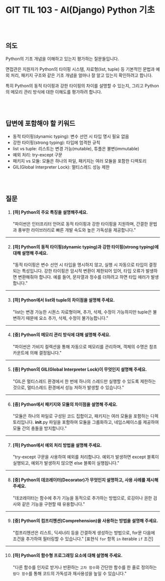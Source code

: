 # GIT TIL 103 - AI(Django) Python 기초


<br><br>

## 의도
Python의 기초 개념을 이해하고 있는지 평가하는 질문들입니다. 

면접관은 지원자가 Python의 타이핑 시스템, 자료형(list, tuple) 등
기본적인 문법과 예외 처리, 패키지 구조와 같은 기초 개념을
얼마나 잘 알고 있는지 확인하려고 합니다. 

특히 Python의 동적 타이핑과 강한 타이핑의 차이를 설명할 수 있는지,
그리고 Python의 메모리 관리 방식에 대한 이해도를 평가하려 합니다.

<br><br>

## 답변에 포함해야 할 키워드
- 동적 타이핑(dynamic typing): 변수 선언 시 타입 명시 필요 없음
- 강한 타이핑(strong typing): 타입에 엄격한 규칙
- list vs tuple: 리스트는 변경 가능(mutable), 튜플은 불변(immutable)
- 예외 처리: try-except 구문
- 패키지 vs 모듈: 모듈은 하나의 파일, 패키지는 여러 모듈을 포함한 디렉토리
- GIL(Global Interpreter Lock): 멀티스레드 성능 제한

<br><br>

## 질문

1. #### [하] Python의 주요 특징을 설명해주세요.
    "파이썬은 인터프리터 언어로 동적 타이핑과 강한 타이핑을 지원하며, 간결한 문법과 풍부한 라이브러리로 빠른 개발 속도와 높은 가독성을 제공합니다."
---
2. #### [하] Python의 동적 타이핑(dynamic typing)과 강한 타이핑(strong typing)에 대해 설명해 주세요.
    "동적 타이핑은 변수 선언 시 타입을 명시하지 않고, 실행 시 자동으로 타입이 결정되는 특성입니다. 
    강한 타이핑은 암시적 변환이 제한되어 있어, 타입 오류가 발생하면 변환해줘야 합니다. 예를 들어, 문자열과 정수를 더하려고 하면 타입 에러가 발생합니다."
---
3. #### [하] Python에서 list와 tuple의 차이점을 설명해 주세요.
    "list는 변경 가능한 시퀀스 자료형이며, 추가, 삭제, 수정이 가능하지만
    tuple은 불변하기 때문에 요소 추가, 삭제, 수정이 불가능합니다."
---
4. #### [중] Python의 메모리 관리 방식에 대해 설명해 주세요.
    "파이썬은 가비지 컬렉션을 통해 자동으로 메모리를 관리하며, 객체의 수명은 참조 카운트에 의해 결정됩니다."
---
5. #### [중] Python의 GIL(Global Interpreter Lock)이 무엇인지 설명해 주세요.
    "GIL은 멀티스레드 환경에서 한 번에 하나의 스레드만 실행할 수 있도록 제한하는 것으로, 멀티스레드 환경에서 성능 저하가 발생할 수 있습니다."
---
6. #### [중] Python에서 패키지와 모듈의 차이점을 설명해 주세요.
    "모듈은 하나의 파일로 구성된 코드 집합이고, 패키지는 여러 모듈을 포함하는 디렉토리입니다. __init__.py 파일을 포함하여 모듈을 그룹화하고, 네임스페이스를 제공하여 모듈 간의 충돌을 방지합니다."
---
7. #### [하] Python에서 예외 처리 방법을 설명해 주세요.
    "try-except 구문을 사용하여 예외를 처리합니다. 예외가 발생하면 except 블록이 실행되고, 예외가 발생하지 않으면 else 블록이 실행됩니다."
---
8. #### [중] Python의 데코레이터(Decorator)가 무엇인지 설명하고, 사용 사례를 제시해 주세요.
    "데코레이터는 함수에 추가 기능을 동적으로 추가하는 방법으로, 로깅이나 권한 검사와 같은 기능을 구현할 때 유용합니다."
---
9. #### [중] Python의 컴프리헨션(Comprehension)을 사용하는 방법을 설명해 주세요.
    "컴프리헨션은 리스트, 딕셔너리 등을 간결하게 생성하는 방법으로, for문 다음에 조건을 추가하여 필터링할 수 있습니다."
    [표현식 `for` 항목 `in` iterable `if` 조건]
---
10. #### [하] Python의 함수형 프로그래밍 요소에 대해 설명해 주세요.
    "다른 함수를 인자로 받거나 반환하는 `고차 함수`와 
    간단한 함수를 한 줄로 정의하는 `람다 함수`를 통해 
    코드의 가독성과 재사용성을 높일 수 있습니다."







